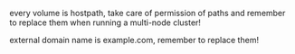 every volume is hostpath, take care of permission of paths and remember to replace them when running a multi-node cluster!

external domain name is example.com, remember to replace them!
